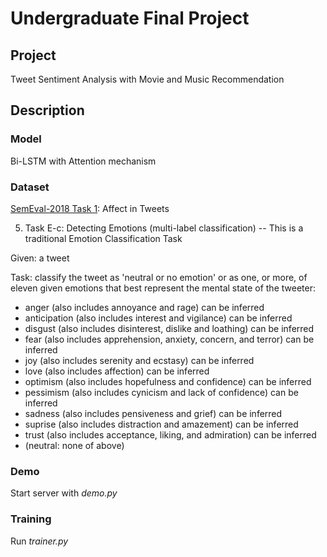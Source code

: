 # Undergraduate Final Project 

## Project
Tweet Sentiment Analysis with Movie and Music Recommendation

## Description
### Model
Bi-LSTM with Attention mechanism

### Dataset
[SemEval-2018 Task 1](https://competitions.codalab.org/competitions/17751): Affect in Tweets

5. Task E-c: Detecting Emotions (multi-label classification) -- This is a traditional Emotion Classification Task

Given: a tweet

Task: classify the tweet as 'neutral or no emotion' or as one, or more, of eleven given emotions that best represent the mental state of the tweeter:

- anger (also includes annoyance and rage) can be inferred
- anticipation (also includes interest and vigilance) can be inferred
- disgust (also includes disinterest, dislike and loathing) can be inferred
- fear (also includes apprehension, anxiety, concern, and terror) can be inferred
- joy (also includes serenity and ecstasy) can be inferred
- love (also includes affection) can be inferred
- optimism (also includes hopefulness and confidence) can be inferred
- pessimism (also includes cynicism and lack of confidence) can be inferred
- sadness (also includes pensiveness and grief) can be inferred
- suprise (also includes distraction and amazement) can be inferred
- trust (also includes acceptance, liking, and admiration) can be inferred
- (neutral: none of above)

### Demo
Start server with *demo.py*

### Training
Run *trainer.py*

